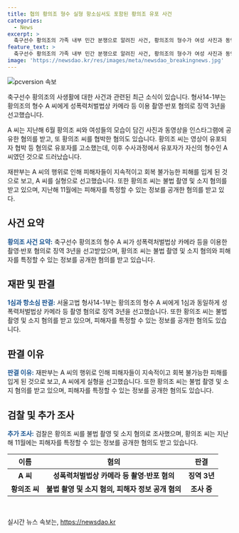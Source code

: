 ```yaml
---
title: 협의 황의조 형수 실형 항소심서도 포함된 황의조 유포 사건
categories:
  - News
excerpt: >
  축구선수 황의조의 가족 내부 민간 분쟁으로 알려진 사건, 황의조의 형수가 여성 사진과 동영상을 유포하며 협박한 혐의로 실형을 선고받았다. 재판부는 협박행위가 영상을 게시해 국내외로 확산시키는 등 피해를 초래했다고 지적하면서, 피고인의 성실한 반성을 부인하며 형량을 확정했다. 뿐만 아니라 황의조 또한 불법 촬영 및 소지 혐의로 조사를 받고 있다는 사실도 추가되었다.
feature_text: >
  축구선수 황의조의 가족 내부 민간 분쟁으로 알려진 사건, 황의조의 형수가 여성 사진과 동영상을 유포하며 협박한 혐의로 실형을 선고받았다. 재판부는 협박행위가 영상을 게시해 국내외로 확산시키는 등 피해를 초래했다고 지적하면서, 피고인의 성실한 반성을 부인하며 형량을 확정했다. 뿐만 아니라 황의조 또한 불법 촬영 및 소지 혐의로 조사를 받고 있다는 사실도 추가되었다.
image: 'https://newsdao.kr/res/images/meta/newsdao_breakingnews.jpg'
---
```


<p><img src="https://newsdao.kr/res/images/meta/newsdao_breakingnews.jpg" alt="pcversion 속보" /></p>

<p data-ke-size="size16">축구선수 황의조의 사생활에 대한 사건과 관련된 최근 소식이 있습니다. 형사14-1부는 황의조의 형수 A 씨에게 성폭력처벌법상 카메라 등 이용 촬영·반포 혐의로 징역 3년을 선고했습니다.</p>

<p data-ke-size="size16">A 씨는 지난해 6월 황의조 씨와 여성들의 모습이 담긴 사진과 동영상을 인스타그램에 공유한 혐의를 받고, 또 황의조 씨를 협박한 혐의도 있습니다. 황의조 씨는 영상이 유포되자 협박 등 혐의로 유포자를 고소했는데, 이후 수사과정에서 유포자가 자신의 형수인 A 씨였던 것으로 드러났습니다.</p>

<p data-ke-size="size16">재판부는 A 씨의 행위로 인해 피해자들이 지속적이고 회복 불가능한 피해를 입게 된 것으로 보고, A 씨를 실형으로 선고했습니다. 또한 황의조 씨는 불법 촬영 및 소지 혐의를 받고 있으며, 지난해 11월에는 피해자를 특정할 수 있는 정보를 공개한 혐의를 받고 있다.</p>

<h2 data-ke-size="size26">사건 요약</h2>

<p data-ke-size="size16"><b><span style="color: #1a5490;">황의조 사건 요약:</span></b> 축구선수 황의조의 형수 A 씨가 성폭력처벌법상 카메라 등을 이용한 촬영·반포 혐의로 징역 3년을 선고받았으며, 황의조 씨는 불법 촬영 및 소지 혐의와 피해자를 특정할 수 있는 정보를 공개한 혐의를 받고 있습니다.</p>

<h2 data-ke-size="size26">재판 및 판결</h2>

<p data-ke-size="size16"><b><span style="color: #1a5490;">1심과 항소심 판결:</span></b> 서울고법 형사14-1부는 황의조의 형수 A 씨에게 1심과 동일하게 성폭력처벌법상 카메라 등 촬영 혐의로 징역 3년을 선고했습니다. 또한 황의조 씨는 불법 촬영 및 소지 혐의를 받고 있으며, 피해자를 특정할 수 있는 정보를 공개한 혐의도 있습니다.</p>

<h2 data-ke-size="size26">판결 이유</h2>

<p data-ke-size="size16"><b><span style="color: #1a5490;">판결 이유:</span></b> 재판부는 A 씨의 행위로 인해 피해자들이 지속적이고 회복 불가능한 피해를 입게 된 것으로 보고, A 씨에게 실형을 선고했습니다. 또한 황의조 씨는 불법 촬영 및 소지 혐의를 받고 있으며, 피해자를 특정할 수 있는 정보를 공개한 혐의도 있습니다.</p>

<h2 data-ke-size="size26">검찰 및 추가 조사</h2>

<p data-ke-size="size16"><b><span style="color: #1a5490;">추가 조사:</span></b> 검찰은 황의조 씨를 불법 촬영 및 소지 혐의로 조사했으며, 황의조 씨는 지난해 11월에는 피해자를 특정할 수 있는 정보를 공개한 혐의도 받고 있습니다.</p>

<table>
    <thead>
        <tr>
            <th scope="col">이름</th>
            <th scope="col">혐의</th>
            <th scope="col">판결</th>
        </tr>
    </thead>
    <tbody>
        <tr>
            <td style="text-align: center; height: 17px;"><b>A 씨</b></td>
            <td style="text-align: center; height: 17px;"><b>성폭력처벌법상 카메라 등 촬영·반포 혐의</b></td>
            <td style="text-align: center; height: 17px;"><b>징역 3년</b></td>
        </tr>
        <tr>
            <td style="text-align: center; height: 17px;"><b>황의조 씨</b></td>
            <td style="text-align: center; height: 17px;"><b>불법 촬영 및 소지 혐의, 피해자 정보 공개 혐의</b></td>
            <td style="text-align: center; height: 17px;"><b>조사 중</b></td>
        </tr>
    </tbody>
</table>

<p data-ke-size="size16">&nbsp;</p>
실시간 뉴스 속보는, <a href="https://newsdao.kr" rel="dofollow">https://newsdao.kr</a>


